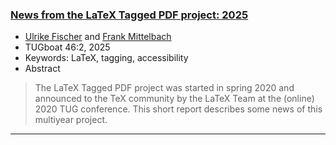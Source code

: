 

### <a href="{{site.baseurl}}/publications/2025-UFi-FMi-TUB-tb143fischer-tagging25.pdf">News from the LaTeX Tagged PDF project: 2025</a>

+ [Ulrike Fischer]({{site.baseurl}}/about/team/#ulrike-fischer) and [Frank Mittelbach]({{site.baseurl}}/about/team/#frank-mittelbach)
+ TUGboat 46:2, 2025 
+ Keywords: LaTeX, tagging, accessibility
+ Abstract
> The LaTeX Tagged PDF project was started in spring 2020 and announced to the TeX community by the LaTeX Team at the (online) 2020 TUG conference. This short report describes some news of this multiyear project.



***

